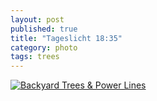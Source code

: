```yaml
---
layout: post
published: true
title: "Tageslicht 18:35"
category: photo
tags: trees
---
```


[![Backyard Trees & Power Lines](http://25.media.tumblr.com/84d7af02239502088655d6d7030236d6/tumblr_n3dlim9XvS1rive1ro1_500.jpg)](http://dr3wh0.tumblr.com/post/81434020652)
